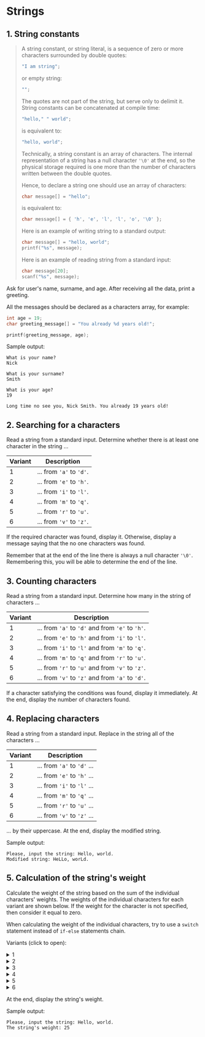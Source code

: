 # Strings

## 1. String constants

> A string constant, or string literal, is a sequence of zero or more characters surrounded by double quotes:
>
> ```c
> "I am string";
> ```
>
> or empty string:
>
> ```c
> "";
> ```
>
> The quotes are not part of the string, but serve only to delimit it. String constants can be concatenated at compile time:
>
> ```c
> "hello," " world";
> ```
>
> is equivalent to:
>
> ```c
> "hello, world";
> ```
>
> Technically, a string constant is an array of characters. The internal representation of a string has a null character `'\0'` at the end, so the physical storage required is one more than the number of characters written between the double quotes.
>
> Hence, to declare a string one should use an array of characters:
>
> ```c
> char message[] = "hello";
> ```
>
> is equivalent to:
>
> ```c
> char message[] = { 'h', 'e', 'l', 'l', 'o', '\0' };
> ```
>
> Here is an example of writing string to a standard output:
>
> ```c
> char message[] = "hello, world";
> printf("%s", message);
> ```
>
> Here is an example of reading string from a standard input:
>
> ```c
> char message[20];
> scanf("%s", message);
> ```

Ask for user's name, surname, and age. After receiving all the data, print a greeting.

All the messages should be declared as a characters array, for example:

```c
int age = 19;
char greeting_message[] = "You already %d years old!";

printf(greeting_message, age);
```


Sample output:

```
What is your name?
Nick

What is your surname?
Smith

What is your age?
19

Long time no see you, Nick Smith. You already 19 years old!
```

## 2. Searching for a characters

Read a string from a standard input. Determine whether there is at least one character in the string ...

| Variant | Description              |
| ------- | ------------------------ |
| 1       | ... from `'a'` to `'d'`. |
| 2       | ... from `'e'` to `'h'`. |
| 3       | ... from `'i'` to `'l'`. |
| 4       | ... from `'m'` to `'q'`. |
| 5       | ... from `'r'` to `'u'`. |
| 6       | ... from `'v'` to `'z'`. |

If the required character was found, display it. Otherwise, display a message saying that the no one characters was found.

Remember that at the end of the line there is always a null character `'\0'`. Remembering this, you will be able to determine the end of the line.

## 3. Counting characters

Read a string from a standard input. Determine how many in the string of characters ...

| Variant | Description                                      |
| ------- | ------------------------------------------------ |
| 1       | ... from `'a'` to `'d'` and from `'e'` to `'h'`. |
| 2       | ... from `'e'` to `'h'` and from `'i'` to `'l'`. |
| 3       | ... from `'i'` to `'l'` and from `'m'` to `'q'`. |
| 4       | ... from `'m'` to `'q'` and from `'r'` to `'u'`. |
| 5       | ... from `'r'` to `'u'` and from `'v'` to `'z'`. |
| 6       | ... from `'v'` to `'z'` and from `'a'` to `'d'`. |

If a character satisfying the conditions was found, display it immediately. At the end, display the number of characters found.

## 4. Replacing characters

Read a string from a standard input. Replace in the string all of the characters ...

| Variant | Description                 |
| ------- | --------------------------- |
| 1       | ... from `'a'` to `'d'` ... |
| 2       | ... from `'e'` to `'h'` ... |
| 3       | ... from `'i'` to `'l'` ... |
| 4       | ... from `'m'` to `'q'` ... |
| 5       | ... from `'r'` to `'u'` ... |
| 6       | ... from `'v'` to `'z'` ... |

... by their uppercase. At the end, display the modified string.

Sample output:

```
Please, input the string: Hello, world.
Modified string: HeLLo, worLd.
```

## 5. Calculation of the string's weight

Calculate the weight of the string based on the sum of the individual characters' weights. The weights of the individual characters for each variant are shown below. If the weight for the character is not specified, then consider it equal to zero.

When calculating the weight of the individual characters, try to use a `switch` statement instead of `if-else` statements chain.

Variants (click to open):

<details>
<summary>1</summary>
<hr>

| Character           | Weight |
| ------------------- | ------ |
| `'f'`, `'g'`, `'Z'` | `-2`   |
| `'h'`               | `+3`   |
| `'i'`, `'j'`        | `+4`   |
| `'t'`, `'T'`        | `-1`   |

<hr>
</details>

<details>
<summary>2</summary>
<hr>

| Character           | Weight |
| ------------------- | ------ |
| `'A'`, `'a'`        | `+9`   |
| `'s'`, `'u'`, `'v'` | `-4`   |
| `'z'`, `'R'`        | `+5`   |
| `'Q'`, `'r'`        | `-1`   |

<hr>
</details>

<details>
<summary>3</summary>
<hr>

| Character           | Weight |
| ------------------- | ------ |
| `'e'`, `'x'`        | `+7`   |
| `'u'`, `'d'`        | `+3`   |
| `'W'`, `'c'`        | `+2`   |
| `'k'`, `'o'`, `'O'` | `-9`   |

<hr>
</details>

<details>
<summary>4</summary>
<hr>

| Character           | Weight |
| ------------------- | ------ |
| `'Y'`, `'M'`, `'z'` | `-4`   |
| `'k'`               | `-3`   |
| `'R'`, `'q'`, `'t'` | `+5`   |
| `'y'`               | `+7`   |

<hr>
</details>

<details>
<summary>5</summary>
<hr>

| Character                  | Weight |
| -------------------------- | ------ |
| `'r'`                      | `-4`   |
| `'f'`, `'F'`               | `-3`   |
| `'j'`, `'E'`, `'i'`        | `+5`   |
| `'b'`, `'B'`, `'C'`, `'A'` | `+7`   |

<hr>
</details>

<details>
<summary>6</summary>
<hr>

| Character                  | Weight |
| -------------------------- | ------ |
| `'N'`, `'n'`, `'M'`, `'m'` | `-1`   |
| `'x'`, `'y'`, `'z'`        | `-4`   |
| `'i'`, `'j'`               | `+5`   |
| `'o'`                      | `+8`   |

<hr>
</details>

At the end, display the string's weight.

Sample output:

```
Please, input the string: Hello, world.
The string's weight: 25
```